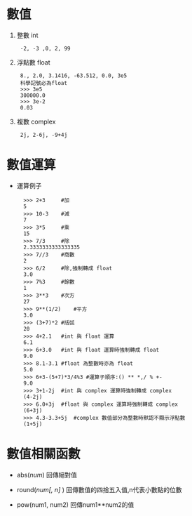 # 數值

1. 整數 int

		-2, -3 ,0, 2, 99
2. 浮點數 float

		8., 2.0, 3.1416, -63.512, 0.0, 3e5
		科學記號必為float
		>>> 3e5	
		300000.0
		>>> 3e-2
		0.03
3. 複數 complex

		2j, 2-6j, -9+4j

	
# 數值運算
	
* 運算例子

		>>> 2+3		#加
		5
		>>> 10-3	#減
		7
		>>> 3*5		#乘
		15
		>>> 7/3		#除
		2.3333333333333335
		>>> 7//3	#商數
		2
		>>> 6/2		#除,強制轉成 float
		3.0
		>>> 7%3		#餘數
		1
		>>> 3**3	#次方
		27
		>>> 9**(1/2)	#平方
		3.0
		>>> (3+7)*2	#括弧
		20
		>>> 4+2.1	#int 與 float 運算
		6.1
		>>> 6+3.0	#int 與 float 運算時強制轉成 float
		9.0
		>>> 8.1-3.1	#float 為整數時亦為 float
		5.0
		>>> 6+3-(5+7)*3/4%3	#運算子順序:() ** *,/ % +-
		9.0
		>>> 3+1-2j	#int 與 complex 運算時強制轉成 complex
		(4-2j)
		>>> 6.0+3j	#float 與 complex 運算時強制轉成 complex
		(6+3j)
		>>> 4.3-3.3+5j	#complex 數值部分為整數時默認不顯示浮點數
		(1+5j)

# 數值相關函數

* abs(*num*)				回傳絕對值

* round(*num[, n]* )		回傳數值的四捨五入值,n代表小數點的位數

* pow(num1, num2)			回傳num1**num2的值
